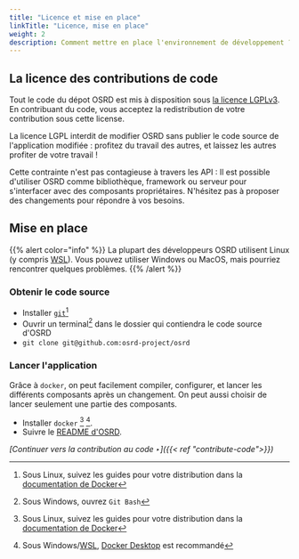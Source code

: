 ```yaml
---
title: "Licence et mise en place"
linkTitle: "Licence, mise en place"
weight: 2
description: Comment mettre en place l'environnement de développement ? Qu'implique notre licence ?
---
```


## La licence des contributions de code

Tout le code du dépot OSRD est mis à disposition sous [la licence LGPLv3](https://choosealicense.com/licenses/lgpl-3.0/).
En contribuant du code, vous acceptez la redistribution de votre contribution sous cette license.

La licence LGPL interdit de modifier OSRD sans publier le code source de l'application modifiée : profitez du travail des autres, et laissez les autres profiter de votre travail !

Cette contrainte n'est pas contagieuse à travers les API : Il est possible d'utiliser OSRD comme bibliothèque, framework ou serveur pour s'interfacer avec des composants propriétaires. N'hésitez pas à proposer des changements pour répondre à vos besoins.

## Mise en place

{{% alert color="info" %}}
La plupart des développeurs OSRD utilisent Linux  (y compris [WSL](https://learn.microsoft.com/fr-fr/windows/wsl/)). Vous pouvez utiliser Windows ou MacOS, mais pourriez rencontrer quelques problèmes.
{{% /alert %}}

### Obtenir le code source

- Installer [`git`](https://git-scm.com/)[^package-manager]
- Ouvrir un terminal[^git-bash] dans le dossier qui contiendra le code source d'OSRD
- `git clone git@github.com:osrd-project/osrd`

### Lancer l'application

Grâce à `docker`, on peut facilement compiler, configurer, et lancer les différents composants après un changement. On peut aussi choisir de lancer seulement une partie des composants.

- Installer `docker` [^package-manager] [^docker-desktop].
- Suivre le [README d'OSRD](https://github.com/osrd-project/osrd#getting-started).

[^package-manager]: Sous Linux, suivez les guides pour votre distribution dans la [documentation de Docker](https://docs.docker.com/engine/install/)
[^git-bash]: Sous Windows, ouvrez `Git Bash`
[^docker-desktop]: Sous Windows/[WSL](https://learn.microsoft.com/fr-fr/windows/wsl/tutorials/wsl-containers), [Docker Desktop](https://www.docker.com/products/docker-desktop/) est recommandé

*[Continuer vers la contribution au code ‣]({{< ref "contribute-code">}})*
